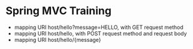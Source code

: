 # Spring MVC Training
* mapping URI host/hello?message=HELLO, with GET request method
* mapping URI host/hello, with POST request method and request body
* mapping URI host/hello/{message}

